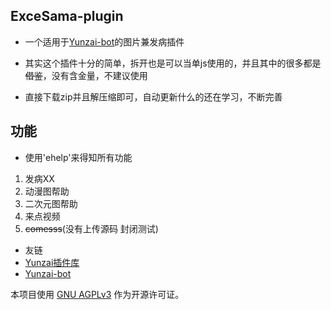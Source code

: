 ## ExceSama-plugin

- 一个适用于[Yunzai-bot](https://gitee.com/Le-niao/Yunzai-Bot)的图片兼发病插件

- 其实这个插件十分的简单，拆开也是可以当单js使用的，并且其中的很多都是~~借鉴~~，没有含金量，不建议使用

- 直接下载zip并且解压缩即可，自动更新什么的还在学习，不断完善

## 功能
- 使用'ehelp'来得知所有功能
1. 发病XX
2. 动漫图帮助
3. 二次元图帮助
4. 来点视频
5. ~~comesss~~(没有上传源码 封闭测试)


- 友链
-  [Yunzai插件库](https://github.com/yhArcadia/Yunzai-Bot-plugins-index)
-  [Yunzai-bot](https://gitee.com/Le-niao/Yunzai-Bot)
       


本项目使用 [GNU AGPLv3](https://choosealicense.com/licenses/agpl-3.0/) 作为开源许可证。
